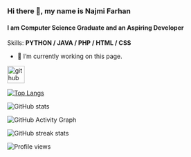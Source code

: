 ### Hi there 👋, my name is Najmi Farhan
#### I am Computer Science Graduate and an Aspiring Developer

Skills: **PYTHON / JAVA / PHP / HTML / CSS**

- 🔭 I’m currently working on this page. 


[<img src='https://cdn.jsdelivr.net/npm/simple-icons@3.0.1/icons/github.svg' alt='github' height='40'>](https://github.com/NFarhan11)  

[![Top Langs](https://github-readme-stats.vercel.app/api/top-langs/?username=NFarhan11)](https://github.com/anuraghazra/github-readme-stats)

![GitHub stats](https://github-readme-stats.vercel.app/api?username=NFarhan11&show_icons=true)  

![GitHub Activity Graph](https://activity-graph.herokuapp.com/graph?username=NFarhan11)  

![GitHub streak stats](https://github-readme-streak-stats.herokuapp.com/?user=NFarhan11)  

![Profile views](https://gpvc.arturio.dev/NFarhan11)  

